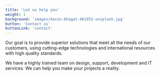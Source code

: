 ```yaml
---
title: 'Let us help you'
weight: 1
background: 'images/kevin-bhagat-461952-unsplash.jpg'
button: 'Contact us'
buttonLink: 'contact'
---
```


Our goal is to provide superior solutions that meet all the needs of our customers, using cutting-edge technologies and international resources with high quality standards.

We have a highly trained team on design, support, development and IT services. We can help you make your projects a reality.
